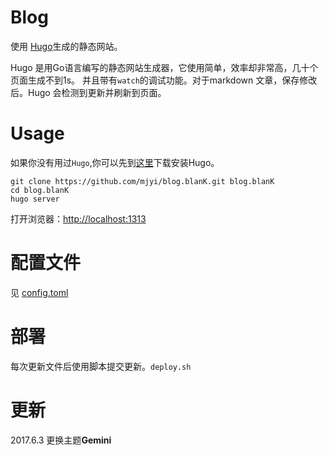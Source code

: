 # Blog

使用 [Hugo](http://hugo.spf13.com)生成的静态网站。

Hugo 是用Go语言编写的静态网站生成器，它使用简单，效率却非常高，几十个页面生成不到1s。
并且带有`watch`的调试功能。对于markdown 文章，保存修改后。Hugo 会检测到更新并刷新到页面。

# Usage

如果你没有用过`Hugo`,你可以先到[这里](https://github.com/spf13/hugo/releases)下载安装Hugo。

```
git clone https://github.com/mjyi/blog.blanK.git blog.blanK
cd blog.blanK
hugo server
```
打开浏览器：[http://localhost:1313](http://localhost:1313)

# 配置文件

见 [config.toml](config.toml)

# 部署

每次更新文件后使用脚本提交更新。`deploy.sh`

# 更新

2017.6.3 更换主题**Gemini**